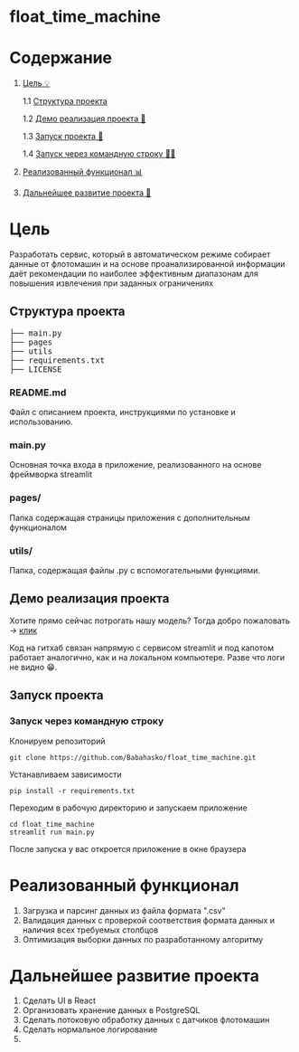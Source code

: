 # float_time_machine
# Содержание
1. [Цель 💡](#цель)
   
   1.1 [Структура проекта](#cтруктура-проекта)

   1.2 [Демо реализация проекта 🚀](#демо-реализация-проекта)

   1.3 [Запуск проекта 🧪](#запуск-проекта)

   1.4 [Запуск через командную строку 🕵️‍♂️](#запуск-через-командную-строку)
2. [Реализованный функционал 📊](#реализованный-функционал)
3. [Дальнейшее развитие проекта 🌱](#дальнейшее-развитие-проекта)

# Цель
Разработать сервис, который в автоматическом режиме собирает данные от флотомашин и на основе проанализированной информации
даёт рекомендации по наиболее эффективным диапазонам для повышения извлечения при заданных ограничениях

## Структура проекта
<pre>
├── main.py
├── pages
├── utils
├── requirements.txt
├── LICENSE
</pre>

### README.md
Файл с описанием проекта, инструкциями по установке и использованию.

### main.py
Основная точка входа в приложение, реализованного на основе фреймворка streamlit

### pages/
Папка содержащая страницы приложения с дополнительным функционалом

### utils/
Папка, содержащая файлы .py c вспомогательными функциями.

## Демо реализация проекта
Хотите прямо сейчас потрогать нашу модель? Тогда добро пожаловать -> [клик](https://babahasko-float-time-machine-main-m61dg6.streamlit.app/)

Код на гитхаб связан напрямую с сервисом streamlit и под капотом работает аналогично, как и на локальном компьютере. Разве что логи не видно 😁. 

## Запуск проекта

### Запуск через командную строку
Клонируем репозиторий
```shell
git clone https://github.com/Babahasko/float_time_machine.git
```
Устанавливаем зависимости
```shell
pip install -r requirements.txt
```
Переходим в рабочую директорию и запускаем приложение
```shell
cd float_time_machine
streamlit run main.py
```

После запуска у вас откроется приложение в окне браузера

# Реализованный функционал
1. Загрузка и парсинг данных из файла формата ".csv"
2. Валидация данных с проверкой соответствия формата данных и наличия всех требуемых столбцов
3. Оптимизация выборки данных по разработанному алгоритму

# Дальнейшее развитие проекта
1. Сделать UI в React
2. Организовать хранение данных в PostgreSQL
3. Сделать потоковую обработку данных с датчиков флотомашин
4. Сделать нормальное логирование
5. 
